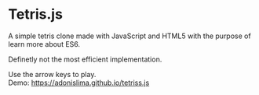 # Tetris.js
A simple tetris clone made with JavaScript and HTML5 with the purpose of learn more about ES6.

Definetly not the most efficient implementation.

Use the arrow keys to play.<br/>
Demo: https://adonislima.github.io/tetriss.js

